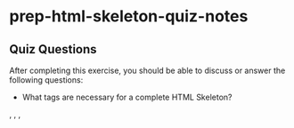 # prep-html-skeleton-quiz-notes

## Quiz Questions

After completing this exercise, you should be able to discuss or answer the following questions:

- What tags are necessary for a complete HTML Skeleton?
<!DOCTYPE html>, <html>, <head>, <title>, <body> tags are necessary
- What type of content belongs within the `<head>` of an HTML document?
  Text that contains meta information about the HTML page
- What type of content belongs within the `<body>` of an HTML document?
  Text that defines the body content and a container for all visible content
- Where must the `DOCTYPE` declaration appear in a valid HTML document?
  It must be at the very topi as it defines the document as an HTML5 doc

## Notes

All student notes should be written here.

How to write `Code Examples` in markdown

for JS:

```javascript
const data = 'Howdy';
```

for HTML:

```html
<div>
  <p>This is text content</p>
</div>
```

for CSS:

```css
div {
  width: 100%;
}
```

